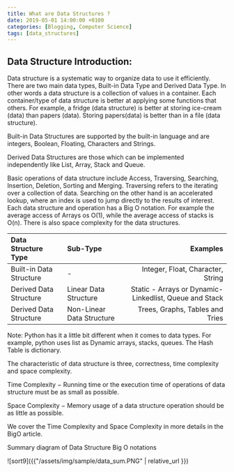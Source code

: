 ```yaml
---
title: What are Data Structures ?
date: 2019-05-01 14:00:00 +0100
categories: [Blogging, Computer Science]
tags: [data_structures]
---
```


## Data Structure Introduction:

Data structure is a systematic way to organize data to use it efficiently. There are two main data types, Built-in Data Type and Derived Data Type. In other words a data structure is a collection of values in a container. Each container/type of data structure is better at applying some functions that others. For example, a fridge (data structure) is better at storing ice-cream (data) than papers (data). Storing papers(data) is better than in a file (data structure).

Built-in Data Structures are supported by the built-in language and are integers, Boolean, Floating, Characters and Strings.

Derived Data Structures are those which can be implemented independently like List, Array, Stack and Queue.

Basic operations of data structure include Access, Traversing, Searching, Insertion, Deletion, Sorting and Merging. Traversing refers to the iterating over a collection of data. Searching on the other hand is an accelerated lookup, where an index is used to jump directly to the results of interest. Each data structure and operation has a Big O notation. For example the average access of Arrays os O(1), while the average access of stacks is O(n). There is also space complexity for the data structures.

|Data Structure Type|Sub-Type|Examples|
|:---|:--|---:|
|Built-in Data Structure | - | Integer, Float, Character, String
|Derived Data Structure | Linear Data Structure | Static - Arrays or Dynamic- Linkedlist, Queue and Stack
|Derived Data Structure | Non-Linear Data Structure | Trees, Graphs, Tables and Tries

Note: Python has it a little bit different when it comes to data types. For example, python uses list as Dynamic arrays, stacks, queues. The Hash Table is dictionary.

The characteristic of data structure is three, correctness, time complexity and space complexity.

Time Complexity − Running time or the execution time of operations of data structure must be as small as possible.

Space Complexity − Memory usage of a data structure operation should be as little as possible.

We cover the Time Complexity and Space Complexity in more details in the BigO article.

Summary diagram of Data Structure Big O notations

![sort9]({{"/assets/img/sample/data_sum.PNG" | relative_url }})
